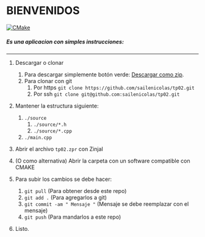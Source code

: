 # BIENVENIDOS 
[![CMake](https://github.com/sailenicolas/tp02/actions/workflows/cmake.yml/badge.svg)](https://github.com/sailenicolas/tp02/actions/workflows/cmake.yml)
##### Es una aplicacion con simples instrucciones:

---

1. Descargar o clonar
    1. Para descargar simplemente botón verde:  [Descargar como zip](https://github.com/sailenicolas/tp02/archive/refs/heads/main.zip). 
    2. Para clonar con git
        1. Por https `git clone https://github.com/sailenicolas/tp02.git`
        2. Por ssh `git clone git@github.com:sailenicolas/tp02.git`

2. Mantener la estructura siguiente:

    1. `./source`
        1. `./source/*.h`
        2. `./source/*.cpp`
    3. `./main.cpp`

3. Abrir el archivo `tp02.zpr` con ZinjaI

4. (O como alternativa) Abrir la carpeta con un software compatible con CMAKE

5. Para subir los cambios se debe hacer:   
    1. `git pull` (Para obtener desde este repo)
    2. `git add .` (Para agregarlos a git)
    3. `git commit -am " Mensaje "` (Mensaje se debe reemplazar con el mensaje)
    4. `git push` (Para mandarlos a este repo)
 
 6. Listo.
